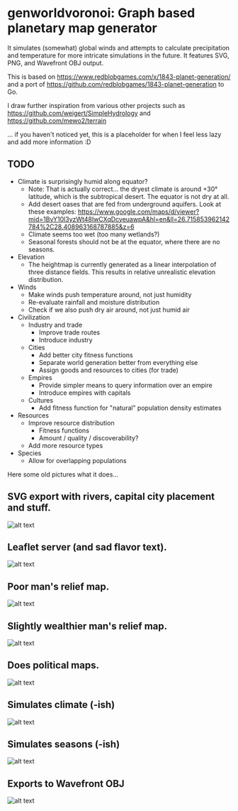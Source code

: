 # genworldvoronoi: Graph based planetary map generator

It simulates (somewhat) global winds and attempts to calculate precipitation and temperature for more intricate simulations in the future.
It features SVG, PNG, and Wavefront OBJ output.

This is based on https://www.redblobgames.com/x/1843-planet-generation/ and a port of https://github.com/redblobgames/1843-planet-generation to Go. 

I draw further inspiration from various other projects such as https://github.com/weigert/SimpleHydrology and https://github.com/mewo2/terrain

... if you haven't noticed yet, this is a placeholder for when I feel less lazy and add more information :D

## TODO

* Climate is surprisingly humid along equator?
  * Note: That is actually correct... the dryest climate is around +30° latitude, which is the subtropical desert. The equator is not dry at all.
  * Add desert oases that are fed from underground aquifers. Look at these examples: https://www.google.com/maps/d/viewer?mid=1BvY10l3yzWt48IwCXqDcyeuawpA&hl=en&ll=26.715853962142784%2C28.408963168787885&z=6
  * Climate seems too wet (too many wetlands?)
  * Seasonal forests should not be at the equator, where there are no seasons.
* Elevation
  * The heightmap is currently generated as a linear interpolation of three distance fields. This results in relative unrealistic elevation distribution.
* Winds
  * Make winds push temperature around, not just humidity
  * Re-evaluate rainfall and moisture distribution
  * Check if we also push dry air around, not just humid air
* Civilization
  * Industry and trade
    * Improve trade routes
    * Introduce industry
  * Cities
    * Add better city fitness functions
    * Separate world generation better from everything else
    * Assign goods and resources to cities (for trade)
  * Empires
    * Provide simpler means to query information over an empire
    * Introduce empires with capitals
  * Cultures
    * Add fitness function for "natural" population density estimates
* Resources
  * Improve resource distribution
    * Fitness functions
    * Amount / quality / discoverability?
  * Add more resource types
* Species
  * Allow for overlapping populations

Here some old pictures what it does...

## SVG export with rivers, capital city placement and stuff.
![alt text](https://raw.githubusercontent.com/Flokey82/genworldvoronoi/master/images/svg.png "Screenshot of SVG!")

## Leaflet server (and sad flavor text).
![alt text](https://raw.githubusercontent.com/Flokey82/genworldvoronoi/master/images/leaflet.png "Flavortext Maps!")

## Poor man's relief map.
![alt text](https://raw.githubusercontent.com/Flokey82/genworldvoronoi/master/images/relief.png "Relief Maps!")

## Slightly wealthier man's relief map.
![alt text](https://raw.githubusercontent.com/Flokey82/genworldvoronoi/master/images/relief_2.png "Relief Maps!")

## Does political maps.
![alt text](https://raw.githubusercontent.com/Flokey82/genworldvoronoi/master/images/political.png "Political Maps!")

## Simulates climate (-ish)
![alt text](https://raw.githubusercontent.com/Flokey82/genworldvoronoi/master/images/climate.png "Screenshot of Biomes!")

## Simulates seasons (-ish)
![alt text](https://raw.githubusercontent.com/Flokey82/genworldvoronoi/master/images/seasons.webp "Screenshot of Seasons!")

## Exports to Wavefront OBJ
![alt text](https://raw.githubusercontent.com/Flokey82/genworldvoronoi/master/images/obj.png "Screenshot of OBJ Export in Blender!")